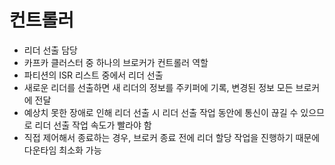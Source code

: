 # 컨트롤러

- 리더 선출 담당
- 카프카 클러스터 중 하나의 브로커가 컨트롤러 역할
- 파티션의 ISR 리스트 중에서 리더 선출
- 새로운 리더를 선출하면 새 리더의 정보를 주키퍼에 기록, 변경된 정보 모든 브로커에 전달
- 예상치 못한 장애로 인해 리더 선출 시 리더 선출 작업 동안에 통신이 끊길 수 있으므로 리더 선출 작업 속도가 빨라야 함
- 직접 제어해서 종료하는 경우, 브로커 종료 전에 리더 할당 작업을 진행하기 때문에 다운타임 최소화 가능
